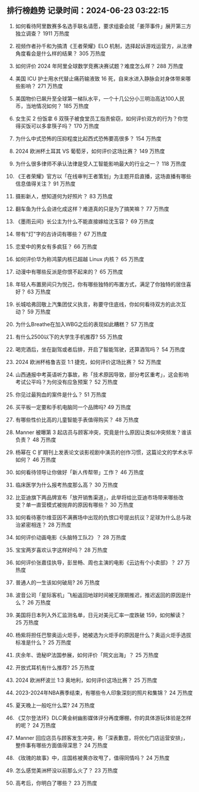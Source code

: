 
## 排行榜趋势 记录时间：2024-06-23 03:22:15
  
  1. 如何看待阿里数赛多名选手联名请愿，要求组委会就「姜萍事件」展开第三方独立调查？ 1911 万热度
    
  2. 视频作者孙千和为搞清《王者荣耀》ELO 机制，选择起诉游戏运营方，从法律角度看会是什么样的结果？ 305 万热度
    
  3. 如何评价 2024 年阿里全球数学竞赛决赛试题？难度怎么样？ 288 万热度
    
  4. 美国 ICU 护士用水代替止痛药输液致 16 死，自来水进入静脉会对身体带来哪些影响？ 271 万热度
    
  5. 美国物价已飙升至全球第一梯队水平，一个十几公分小三明治高达100人民币，当地情况如何？ 185 万热度
    
  6. 女生买 2 份饭拿 6 双筷子被食堂员工指责偷窃，如何评价双方的行为？你觉得买饭可以多拿筷子吗？ 170 万热度
    
  7. 为什么中式恐怖的压抑程度比起西式恐怖要高很多？ 154 万热度
    
  8. 2024 欧洲杯土耳其 VS 葡萄牙，如何评价这场比赛？ 149 万热度
    
  9. 为什么很多律师不承认法律是受人工智能影响最大的行业之一？ 118 万热度
    
  10. 《王者荣耀》官方以「在线审判王者策划」为主题开启直播，这场直播有哪些信息值得关注？ 91 万热度
    
  11. 摄影新人，想知道何为好照片？ 83 万热度
    
  12. 翻车鱼为什么会进化成这样？难道真的只是为了搞笑嘛？ 77 万热度
    
  13. 《墨雨云间》长公主为什么不能直接嫁给沈玉容？ 69 万热度
    
  14. 带有"灯"字的古诗词有哪些？ 67 万热度
    
  15. 恋爱中的男女有多疯狂？ 66 万热度
    
  16. 如何评价华为称鸿蒙内核已超越 Linux 内核？ 65 万热度
    
  17. 动漫中有哪些反派是你恨不起来的？ 65 万热度
    
  18. 年轻人布置房间只为悦己，你有哪些独特的布置方式，满足了你独特的居住喜好？ 63 万热度
    
  19. 长城哈弗回敬上汽集团仗义执言，称要守住底线，你如何看待双方的此次互动？ 59 万热度
    
  20. 为什么Breathe在加入WBG之后的表现如此糟糕？ 57 万热度
    
  21. 有什么2500以下的大学生手机推荐? 55 万热度
    
  22. 喝完酒后，坐在副驾或者后排，开启了智能驾驶，还算酒驾吗？ 54 万热度
    
  23. 2024 欧洲杯格鲁吉亚 1:1 捷克，如何评价这场比赛？ 52 万热度
    
  24. 山西通报中考英语听力事故，称「技术原因导致，部分考区重考」，这会影响考试公平吗？为何没有应急预案？ 52 万热度
    
  25. 你见过最狗血的案件是什么？ 51 万热度
    
  26. 买平板一定要和手机电脑同一个品牌吗? 49 万热度
    
  27. 有哪些性价比高的儿童智能手表值得购买？ 48 万热度
    
  28. Manner 被曝第 3 起店员与顾客冲突，究竟是什么原因让类似冲突频发？谁该负责？ 48 万热度
    
  29. 杨幂在 C 扩期刊上发表论文谈影视剧中演员的创作习惯，这篇论文的学术水平如何？ 46 万热度
    
  30. 如何看待领导让你做好「新人传帮带」工作？ 46 万热度
    
  31. 临床医学为什么报考热度那么高？ 30 万热度
    
  32. 比亚迪旗下两品牌宣布「放开销售渠道」，此举将给比亚迪市场带来哪些改变？单一直营模式被抛弃的原因有哪些？ 30 万热度
    
  33. 如何看待塞尔维亚因不满赛场中出现的仇恨口号提出抗议？足球为什么总与政治紧密相连？ 28 万热度
    
  34. 如何评价动画电影《头脑特工队2》？ 28 万热度
    
  35. 宝宝两岁喜欢认字这样好吗？ 28 万热度
    
  36. 如何评价张嘉佳执导，彭昱畅、周也主演的电影《云边有个小卖部》？ 27 万热度
    
  37. 普通人的一生该如何破局? 26 万热度
    
  38. 波音公司「星际客机」飞船返回地球时间被无限期推迟，推迟返回的原因是什么？ 26 万热度
    
  39. 美国将日本列入外汇监测名单，日元对美元汇率一度跌破 159，如何解读？ 25 万热度
    
  40. 杨紫将担任巴黎奥运火炬手，她被选为火炬手的原因是什么？奥运火炬手选拔标准是什么？ 25 万热度
    
  41. 庆余年、诡秘IP法国参展，如何评价「网文出海」？ 25 万热度
    
  42. 开放式耳机有什么推荐? 25 万热度
    
  43. 2024 欧洲杯波兰 1:3 奥地利，如何评价这场比赛？ 25 万热度
    
  44. 2023-2024年NBA赛季结束，有哪些令人印象深刻的照片和集锦？ 24 万热度
    
  45. 夏天晚上一般吃什么菜? 24 万热度
    
  46. 《艾尔登法环》DLC黄金树幽影媒体评分再度爆棚，你的具体游玩体验是怎样的呢？ 24 万热度
    
  47. Manner 回应店员与顾客发生冲突，称「深表歉意，将优化门店运营安排」，整件事有哪些方面值得深思？ 24 万热度
    
  48. 《玫瑰的故事》中，庄国栋被黄亦玫甩了，值得同情吗？ 24 万热度
    
  49. 怎么感觉美洲杯没以前那么火了？ 23 万热度
    
  50. 高考后，你明白了哪些？ 23 万热度
    